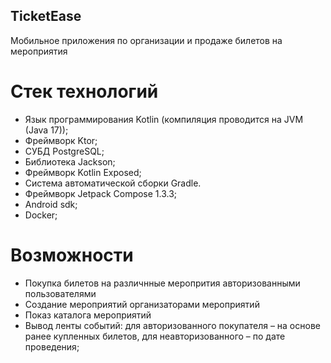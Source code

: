 ## TicketEase 
Мобильное приложения по организации и продаже билетов на мероприятия
# Стек технологий 
- Язык программирования Kotlin (компиляция проводится на JVM (Java 17));
- Фреймворк Ktor;
- СУБД PostgreSQL;
- Библиотека Jackson;
- Фреймворк Kotlin Exposed;
- Система автоматической сборки Gradle.
- Фреймворк Jetpack Compose 1.3.3; 
- Android sdk;
- Docker;
# Возможности
- Покупка билетов на различнные меропрития авторизованными пользователями
- Создание мероприятий организаторами мероприятий
- Показ каталога мероприятий
- Вывод ленты событий: для авторизованного покупателя – на основе ранее купленных билетов, для неавторизованного – по дате проведения;



